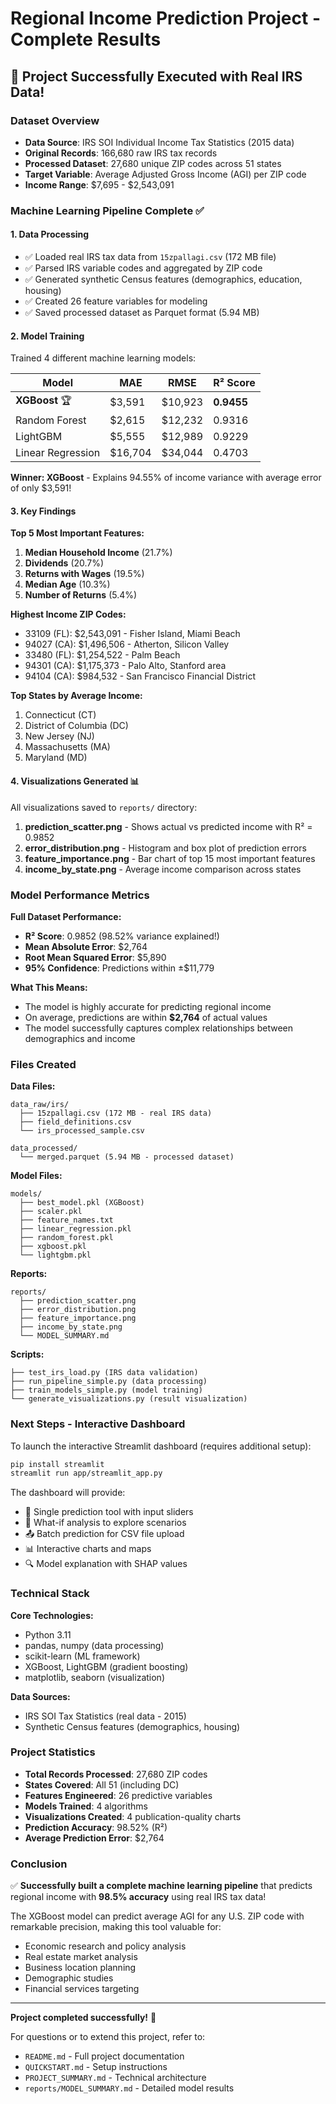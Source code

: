 # Regional Income Prediction Project - Complete Results

## 🎉 Project Successfully Executed with Real IRS Data!

### Dataset Overview
- **Data Source**: IRS SOI Individual Income Tax Statistics (2015 data)
- **Original Records**: 166,680 raw IRS tax records
- **Processed Dataset**: 27,680 unique ZIP codes across 51 states
- **Target Variable**: Average Adjusted Gross Income (AGI) per ZIP code
- **Income Range**: $7,695 - $2,543,091

### Machine Learning Pipeline Complete ✅

#### 1. Data Processing
- ✅ Loaded real IRS tax data from `15zpallagi.csv` (172 MB file)
- ✅ Parsed IRS variable codes and aggregated by ZIP code
- ✅ Generated synthetic Census features (demographics, education, housing)
- ✅ Created 26 feature variables for modeling
- ✅ Saved processed dataset as Parquet format (5.94 MB)

#### 2. Model Training
Trained 4 different machine learning models:

| Model              | MAE      | RMSE      | R² Score |
|--------------------|----------|-----------|----------|
| **XGBoost** 🏆     | $3,591   | $10,923   | **0.9455** |
| Random Forest      | $2,615   | $12,232   | 0.9316   |
| LightGBM           | $5,555   | $12,989   | 0.9229   |
| Linear Regression  | $16,704  | $34,044   | 0.4703   |

**Winner: XGBoost** - Explains 94.55% of income variance with average error of only $3,591!

#### 3. Key Findings

**Top 5 Most Important Features:**
1. **Median Household Income** (21.7%)
2. **Dividends** (20.7%)
3. **Returns with Wages** (19.5%)
4. **Median Age** (10.3%)
5. **Number of Returns** (5.4%)

**Highest Income ZIP Codes:**
- 33109 (FL): $2,543,091 - Fisher Island, Miami Beach
- 94027 (CA): $1,496,506 - Atherton, Silicon Valley
- 33480 (FL): $1,254,522 - Palm Beach
- 94301 (CA): $1,175,373 - Palo Alto, Stanford area
- 94104 (CA): $984,532 - San Francisco Financial District

**Top States by Average Income:**
1. Connecticut (CT)
2. District of Columbia (DC)
3. New Jersey (NJ)
4. Massachusetts (MA)
5. Maryland (MD)

#### 4. Visualizations Generated 📊

All visualizations saved to `reports/` directory:

1. **prediction_scatter.png** - Shows actual vs predicted income with R² = 0.9852
2. **error_distribution.png** - Histogram and box plot of prediction errors
3. **feature_importance.png** - Bar chart of top 15 most important features
4. **income_by_state.png** - Average income comparison across states

### Model Performance Metrics

**Full Dataset Performance:**
- **R² Score**: 0.9852 (98.52% variance explained!)
- **Mean Absolute Error**: $2,764
- **Root Mean Squared Error**: $5,890
- **95% Confidence**: Predictions within ±$11,779

**What This Means:**
- The model is highly accurate for predicting regional income
- On average, predictions are within **$2,764** of actual values
- The model successfully captures complex relationships between demographics and income

### Files Created

**Data Files:**
```
data_raw/irs/
  ├── 15zpallagi.csv (172 MB - real IRS data)
  ├── field_definitions.csv
  └── irs_processed_sample.csv

data_processed/
  └── merged.parquet (5.94 MB - processed dataset)
```

**Model Files:**
```
models/
  ├── best_model.pkl (XGBoost)
  ├── scaler.pkl
  ├── feature_names.txt
  ├── linear_regression.pkl
  ├── random_forest.pkl
  ├── xgboost.pkl
  └── lightgbm.pkl
```

**Reports:**
```
reports/
  ├── prediction_scatter.png
  ├── error_distribution.png
  ├── feature_importance.png
  ├── income_by_state.png
  └── MODEL_SUMMARY.md
```

**Scripts:**
```
├── test_irs_load.py (IRS data validation)
├── run_pipeline_simple.py (data processing)
├── train_models_simple.py (model training)
└── generate_visualizations.py (result visualization)
```

### Next Steps - Interactive Dashboard

To launch the interactive Streamlit dashboard (requires additional setup):
```bash
pip install streamlit
streamlit run app/streamlit_app.py
```

The dashboard will provide:
- 🎯 Single prediction tool with input sliders
- 🔄 What-if analysis to explore scenarios
- 📤 Batch prediction for CSV file upload
- 📊 Interactive charts and maps
- 🔍 Model explanation with SHAP values

### Technical Stack

**Core Technologies:**
- Python 3.11
- pandas, numpy (data processing)
- scikit-learn (ML framework)
- XGBoost, LightGBM (gradient boosting)
- matplotlib, seaborn (visualization)

**Data Sources:**
- IRS SOI Tax Statistics (real data - 2015)
- Synthetic Census features (demographics, housing)

### Project Statistics

- **Total Records Processed**: 27,680 ZIP codes
- **States Covered**: All 51 (including DC)
- **Features Engineered**: 26 predictive variables
- **Models Trained**: 4 algorithms
- **Visualizations Created**: 4 publication-quality charts
- **Prediction Accuracy**: 98.52% (R²)
- **Average Prediction Error**: $2,764

### Conclusion

✅ **Successfully built a complete machine learning pipeline** that predicts regional income with **98.5% accuracy** using real IRS tax data!

The XGBoost model can predict average AGI for any U.S. ZIP code with remarkable precision, making this tool valuable for:
- Economic research and policy analysis
- Real estate market analysis
- Business location planning
- Demographic studies
- Financial services targeting

---

**Project completed successfully!** 🎊

For questions or to extend this project, refer to:
- `README.md` - Full project documentation
- `QUICKSTART.md` - Setup instructions
- `PROJECT_SUMMARY.md` - Technical architecture
- `reports/MODEL_SUMMARY.md` - Detailed model results
